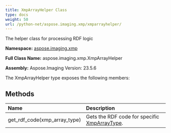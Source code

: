 ```yaml
---
title: XmpArrayHelper Class
type: docs
weight: 50
url: /python-net/aspose.imaging.xmp/xmparrayhelper/
---
```


The helper class for processing RDF logic

**Namespace:** [aspose.imaging.xmp](/imaging/python-net/aspose.imaging.xmp/)

**Full Class Name:** aspose.imaging.xmp.XmpArrayHelper

**Assembly:**  Aspose.Imaging Version: 23.5.6

The XmpArrayHelper type exposes the following members:
## **Methods**
|**Name**|**Description**|
| :- | :- |
|get_rdf_code(xmp_array_type)|Gets the RDF code for specific [XmpArrayType](/imaging/python-net/aspose.imaging.xmp/xmparraytype/).|
